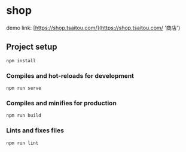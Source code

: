 # shop

demo link:
[https://shop.tsaitou.com/](https://shop.tsaitou.com/ '商店')

## Project setup
```
npm install
```

### Compiles and hot-reloads for development
```
npm run serve
```

### Compiles and minifies for production
```
npm run build
```

### Lints and fixes files
```
npm run lint
```

